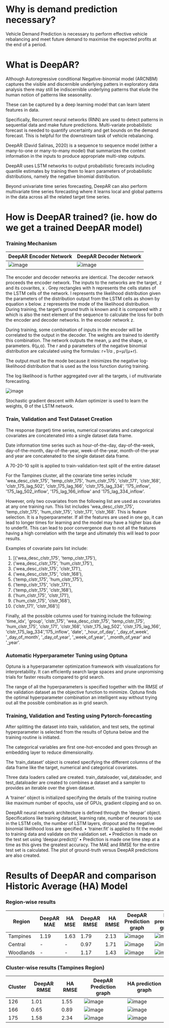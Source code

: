 # Why is demand prediction necessary?

Vehicle Demand Prediction is necessary to perform effective vehicle rebalancing and meet future demand to maximise the expected profits at the end of a period.

# What is DeepAR?

Although Autoregressive conditional Negative-binomial model (ARCNBM) captures the visible and discernible underlying patters in exploratory data analysis there may still be indiscernible underlying patterns that elude the human notion of patterns like seasonality. 

These can be captured by a deep learning model that can learn latent features in data. 

Specifically, Recurrent neural networks (RNN) are used to detect patterns in sequential data and make future predictions. Multi-variate probabilistic forecast is needed to quantify uncertainty and get bounds on the demand forecast. This is helpful for the downstream task of vehicle rebalancing.

DeepAR (David Salinas, 2020) is a sequence to sequence model (either a many-to-one or many-to-many model) that summarizes the context information in the inputs to produce appropriate multi-step outputs. 

DeepAR uses LSTM networks to output probabilistic forecasts including quantile estimates by training them to learn parameters of probabilistic distributions, namely the negative binomial distribution. 

Beyond univariate time series forecasting, DeepAR can also perform multivariate time series forecasting where it learns local and global patterns in the data across all the related target time series.

# How is DeepAR trained? (ie. how do we get a trained DeepAR model)

### Training Mechanism

| DeepAR Encoder Network| DeepAR Decoder Network|
| --------------------- | --------------------- |
| ![image](https://github.com/JosePeeterson/DeepAR_demand_prediction/assets/76463517/d57479a0-5cee-4f90-8f26-07c9f5f647ad) | ![image](https://github.com/JosePeeterson/DeepAR_demand_prediction/assets/76463517/d9a31f75-12fe-4264-9f6b-beaaf355d3d3) |

The encoder and decoder networks are identical. The decoder network proceeds the encoder network. The inputs to the networks are the target, z and its covarites, x . Grey rectangles with h represents the cells states of the LSTM cells of the network. l represents the likelihood distribution given the parameters of the distribution output from the LSTM cells as shown by equation x below. z represents the mode of the likelihood distribution. During training, the target’s ground truth is known and it is compared with z  which is also the next element of the sequence to calculate the loss for both the encoder and decoder networks. In the encoder network z.

During training, some combination of inputs in the encoder will be correlated to the output in the decoder. The weights are trained to identify this combination. The network outputs the mean, μ and the shape, α parameters.  θ(μ,α). The r and p parameters of the negative binomial distribution are calculated using the formulas: r=1/α , p=μ/(μ+r).

The output must be the mode because it minimizes the negative log-likelihood distribution that is used as the loss function during training.

The log likelihood is further aggregated over all the targets, i of multivariate forecasting. 

![image](https://github.com/JosePeeterson/DeepAR_demand_prediction/assets/76463517/d6a93427-0b82-4153-9808-ebd81175869d)

Stochastic gradient descent with Adam optimizer is used to learn the weights, Θ of the LSTM network.

### Train, Validation and Test Dataset Creation

The response (target) time series, numerical covariates and categorical covariates are concatenated into a single dataset data frame.

Date information time series such as hour-of-the-day, day-of-the-week, day-of-the-month, day-of-the-year, week-of-the-year, month-of-the-year and year are concatenated to the single dataset data frame.

A 70-20-10 split is applied to train-validation-test split of the entire dataset

For the Tampines cluster, all the covariate time series include 'wea_desc_clstr_175', 'temp_clstr_175', 'hum_clstr_175', 'clstr_171', 'clstr_168', 'clstr_175_lag_502', 'clstr_175_lag_166', 'clstr_175_lag_334', '175_inflow', '175_lag_502_inflow', '175_lag_166_inflow' and '175_lag_334_inflow'.

However, only two covariates from the following list are used as covariates at any one training run. This list includes 'wea_desc_clstr_175', 'temp_clstr_175', 'hum_clstr_175', 'clstr_171', 'clstr_168'. This is feature selection. It is a hyperparameter. If all the features are used in one go, it can lead to longer times for learning and the model may have a higher bias due to underfit. This can lead to poor convergence due to not all the features having a high correlation with the targe and ultimately this will lead to poor results. 

Examples of covariate pairs list include:
1.	[('wea_desc_clstr_175', 'temp_clstr_175'),
2.	('wea_desc_clstr_175', 'hum_clstr_175'),
3.	('wea_desc_clstr_175', 'clstr_171'),
4.	('wea_desc_clstr_175', 'clstr_168'),
5.	('temp_clstr_175', 'hum_clstr_175'),
6.	('temp_clstr_175', 'clstr_171'),
7.	('temp_clstr_175', 'clstr_168'),
8.	('hum_clstr_175', 'clstr_171'),
9.	('hum_clstr_175', 'clstr_168'),
10.	('clstr_171', 'clstr_168')]

Finally, all the possible columns used for training include the following: 'time_idx', 'group', 'clstr_175', 'wea_desc_clstr_175', 'temp_clstr_175', 'hum_clstr_175', 'clstr_171', 'clstr_168', 'clstr_175_lag_502', 'clstr_175_lag_166', 'clstr_175_lag_334','175_inflow', 'date', '_hour_of_day', '_day_of_week', '_day_of_month', '_day_of_year', '_week_of_year', '_month_of_year' and '_year'.

### Automatic Hyperparameter Tuning using Optuna

Optuna is a hyperparameter optimization framework with visualizations for interpretability. It can efficiently search large spaces and prune unpromising trials for faster results compared to grid search.

The range of all the hyperparameters is specified together with the RMSE of the validation dataset as the objective function to minimize. Optuna finds the optimal hyperparameter combination an intelligent way without trying out all the possible combination as in grid search.

### Training, Validation and Testing using Pytorch-forecasting

After splitting the dataset into train, validation, and test sets, the optimal hyperparameter is selected from the results of Optuna below and the training routine is initiated. 

The categorical variables are first one-hot-encoded and goes through an embedding layer to reduce dimensionality. 

The ‘train_dataset’ object is created specifying the different columns of the data frame like the target, numerical and categorical covariates.  

Three data loaders called are created. train_dataloader,  val_dataloader, and  test_dataloader are created to combines a dataset and a sampler to provides an iterable over the given dataset.

A ‘trainer’ object is initialized specifying the details of the training routine like maximum number of epochs, use of GPUs, gradient clipping and so on.

DeepAR neural network architecture is defined through the ‘deepar’ object. Specifications like training dataset, learning rate, number of neurons to use in the LSTM cells, the number of LSTM layers, dropout and the negative binomial likelihood loss are specified. 
•	‘trainer.fit’ is applied to fit the model to training data and validate on the validation set.
•	Prediction is made on the test set using ‘deepar.predict()’
•	Prediction is made one time step at a time as this gives the greatest accuracy. The MAE and RMSE for the entire test set is calculated.  The plot of ground-truth versus DeepAR predictions are also created.   

# Results of DeepAR and comparison Historic Average (HA) Model 

### Region-wise results

| Region    | DeepAR MAE | HA MSE | DeepAR RMSE | HA RMSE | DeepAR Prediction graph | HA prediction graph |
| --------  | ---------- |------- |------------ | ------ |------------------------ |-------------------- |
| Tampines  | 1.19       | 1.63   | 1.79        | 2.13   |![image](https://github.com/JosePeeterson/DeepAR_demand_prediction/assets/76463517/ee9ccf71-8c6f-41e4-8ae9-c372731b3fc7) | ![image](https://github.com/JosePeeterson/DeepAR_demand_prediction/assets/76463517/d67aab0b-57af-41be-b81d-9acb032e47a7)|
| Central   | -          | -      | 0.97        | 1.71   | ![image](https://github.com/JosePeeterson/DeepAR_demand_prediction/assets/76463517/6b508931-2f81-409d-a7d0-ad9d38b9cfae)| ![image](https://github.com/JosePeeterson/DeepAR_demand_prediction/assets/76463517/9541c400-58ff-4052-ba12-f947bbbaa51b)|
| Woodlands | -          | -      | 1.17        | 1.43   | ![image](https://github.com/JosePeeterson/DeepAR_demand_prediction/assets/76463517/91d9e770-3fd1-4d55-9581-212380aaab59)|![image](https://github.com/JosePeeterson/DeepAR_demand_prediction/assets/76463517/d4d7eafa-1303-4e4a-81ae-47d6ed8dfd21)|

### Cluster-wise results (Tampines Region)

| Cluster   | DeepAR RMSE | HA RMSE | DeepAR Prediction graph | HA prediction graph |
| --------  |------------ | ------ |------------------------ |-------------------- |
| 126       | 1.01        | 1.55   |![image](https://github.com/JosePeeterson/DeepAR_demand_prediction/assets/76463517/63a453ca-4b13-41b4-8b32-c8ec02371e53)| ![image](https://github.com/JosePeeterson/DeepAR_demand_prediction/assets/76463517/62c150d7-145e-42b8-8d86-515a6ad261c1) |
| 166       | 0.65        | 0.89   | ![image](https://github.com/JosePeeterson/DeepAR_demand_prediction/assets/76463517/c277add9-f267-45d5-84b8-5ac5f599c7bb) | ![image](https://github.com/JosePeeterson/DeepAR_demand_prediction/assets/76463517/040f4d78-ebde-44bc-9274-ff03111372d0) |
| 175       | 1.58        | 2.34   | ![image](https://github.com/JosePeeterson/DeepAR_demand_prediction/assets/76463517/54ccd970-8cdf-44a7-af67-6d5d54dc32b4) |![image](https://github.com/JosePeeterson/DeepAR_demand_prediction/assets/76463517/13317c77-4ebf-4305-8565-6f9d1858c7c2) |
